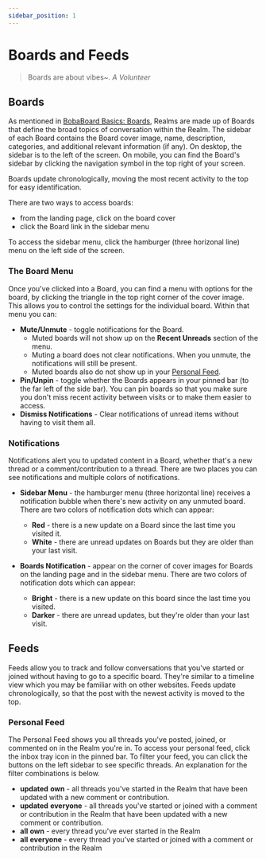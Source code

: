 ```yaml
---
sidebar_position: 1
---
```


# Boards and Feeds

<blockquote>Boards are about vibes~.
<cite>A Volunteer</cite></blockquote>

## Boards
As mentioned in [BobaBoard Basics: Boards](/docs/users/intro#boards), Realms are made up of Boards that define the broad topics of conversation within the Realm. The sidebar of each Board contains the Board cover image, name, description, categories, and additional relevant information (if any). On desktop, the sidebar is to the left of the screen. On mobile, you can find the Board's sidebar by clicking the navigation symbol in the top right of your screen.

Boards update chronologically, moving the most recent activity to the top for easy identification.

There are two ways to access boards:
- from the landing page, click on the board cover
- click the Board link in the sidebar menu

To access the sidebar menu, click the hamburger (three horizonal line) menu on the left side of the screen.

### The Board Menu
Once you've clicked into a Board, you can find a menu with options for the board, by clicking the triangle in the top right corner of the cover image. This allows you to control the settings for the individual board. Within that menu you can:

- **Mute/Unmute** - toggle notifications for the Board.
    - Muted boards will not show up on the **Recent Unreads** section of the menu.
    - Muting a board does not clear notifications. When you unmute, the notifications will still be present.
    - Muted boards also do not show up in your [Personal Feed](#personal-feed).
- **Pin/Unpin** - toggle whether the Boards appears in your pinned bar (to the far left of the side bar). You can pin boards so that you make sure you don't miss recent activity between visits or to make them easier to access.
- **Dismiss Notifications** - Clear notifications of unread items without having to visit them all. 

### Notifications
Notifications alert you to updated content in a Board, whether that's a new thread or a comment/contribution to a thread. There are two places you can see notifications and multiple colors of notifications.

- **Sidebar Menu** - the hamburger menu (three horizontal line) receives a notification bubble when there's new activity on any unmuted board. There are two colors of notification dots which can appear:
    - **Red** - there is a new update on a Board since the last time you visited it.
    - **White** - there are unread updates on Boards but they are older than your last visit.

- **Boards Notification** - appear on the corner of cover images for Boards on the landing page and in the sidebar menu. There are two colors of notification dots which can appear:
    - **Bright** - there is a new update on this board since the last time you visited.
    - **Darker** - there are unread updates, but they're older than your last visit.

## Feeds
Feeds allow you to track and follow conversations that you've started or joined without having to go to a specific board. They're similar to a timeline view which you may be familiar with on other websites. Feeds update chronologically, so that the post with the newest activity is moved to the top.

### Personal Feed
The Personal Feed shows you all threads you've posted, joined, or commented on in the Realm you're in. To access your personal feed, click the inbox tray icon in the pinned bar. To filter your feed, you can click the buttons on the left sidebar to see specific threads. An explanation for the filter combinations is below.

- **updated** **own** - all threads you've started in the Realm that have been updated with a new comment or contribution.
- **updated** **everyone** - all threads you've started or joined with a comment or contribution in the Realm that have been updated with a new comment or contribution.
- **all** **own** - every thread you've ever started in the Realm
- **all** **everyone** - every thread you've started or joined with a comment or contribution in the Realm 